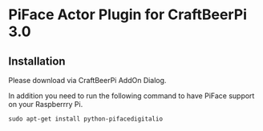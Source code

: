# PiFace Actor Plugin for CraftBeerPi 3.0

## Installation

Please download via CraftBeerPi AddOn Dialog.

In addition you need to run the following command to have PiFace support on your Raspberrry Pi.


```sudo apt-get install python-pifacedigitalio```
